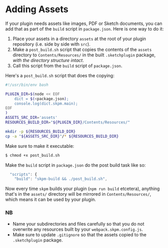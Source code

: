 # Adding Assets

If your plugin needs assets like images, PDF or Sketch documents, you can add that as part of the `build` script in `package.json`. Here is one way to do it:

1. Place your assets in a directory `assets` at the root of your plugin repository (i.e. side by side with `src`).
2. Make a `post_build.sh` script that copies the contents of the `assets` directory to `Contents/Resources/` in the built `.sketchplugin` package, _with the directory structure intact_.
3. Call this script from the `build` script of `package.json`.

Here's a `post_build.sh` script that does the copying:

```sh
#!/usr/bin/env bash

PLUGIN_DIR=$(node << EOF
    dict = $(<package.json);
    console.log(dict.skpm.main);
EOF
)
ASSETS_SRC_DIR='assets'
RESOURCES_BUILD_DIR="${PLUGIN_DIR}/Contents/Resources/"

mkdir -p ${RESOURCES_BUILD_DIR}
cp -a "${ASSETS_SRC_DIR}"/* ${RESOURCES_BUILD_DIR}
```

Make sure to make it executable:

```sh
$ chmod +x post_build.sh
```

Make the `build` script in `package.json` do the post build task like so:

```js
  "scripts": {
    "build": "skpm-build && ./post_build.sh",
```

Now every time `skpm` builds your plugin (`npm run build` etcetera), anything that's in the `assets/` directory will be mirrored in `Contents/Resources/`, which means it can be used by your plugin.

### NB

* Name your subdirectories and files carefully so that you do not overwrite any resources built by your `webpack.skpm.config.js`.
* Make sure to update `.gitignore` so that the assets copied to the `.sketchplugin` package.

